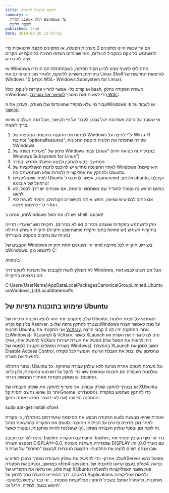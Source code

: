 ```yaml
---
title: לינוקס במקביל לווינדוס
summary: >
  הגדרת Linux תחת Windows עד
  להצגת חלונות
published: true
date: 2018-02-26 12:57:52
---
```


אם עד עכשיו היינו מתקינים 2 מערכות הפעלה, או מתקינים מכונה וירטואלית כדי להשתמש בלינוקס במקביל לווינדוס, מאז שווינדוס הוסיפו תמיכה בלינוקס יש מקרים שזה לא נדרש.

אז Windows מתחילים להעיף מבט לכיוון הקוד הפתוח, כשבהתחלה הם הוכרזו כתורמים ראשיים ללינוקס, ולאחר מכן הוסיפו גם את Linux Shell לגרסאות החדשות של Windows 10 (נקרא WSL- Windows Subsystem for Linux).

אז קודם כל- אפשר להריץ פקודות לינוקס, כולל bash, משורת הפקודה כחלק מWindows.
כדי לעשות זאת נצטרך <a href="https://docs.microsoft.com/en-us/windows/wsl/install-win10">לאפשר את מערכת WSL</a>:

עבור מי שלא מקפיד שהווינדוס שלו מעודכן, לעדכן את הWindows או לעבוד על פי <a href="https://docs.microsoft.com/en-us/windows/wsl/install-win10">הקישור</a>.

מי שעובד על גרסה מעודכנת יכול גם כן לעבוד על פי הקישור, אבל הנה השלבים שהוא צריך לעשות.

<ol>
<li>לפתוח את התקנת התכונות הנוספות של Windows ע"י לחיצה על Win + R וכתיבת "optionalfeatures", פקודה שתפתח את חלונית הוספת התכונות לWindows.</li>
<li>סימון של "מערכת משנה של Windows עבור Linux" (באנגלית זה כנראה יהיה Windows Subsystem for Linux")</li>
<li>המחשב יבקש להתקין ולבצע הפעלה מחדש. בסדר.</li>
<li>לאחר ההפעלה מחדש יש להיכנס לחנות האפליקציות של Windows (היא קיימת למרות שלא השתמשתם בה) ולהתקין את אפליקציית Ubuntu.</li>
<li>לאחר שאפליקציית Ubuntu הותקנה, אפשר להיכנס לcmd ולכתוב ubuntu, וקיבלנו טרמינל של אובונטו!</li>
<li>בפעם הראשונה נצטרך להגדיר שם משתמש וסיסמה. אם שוכחים יש דרך לבטל, לא לדאוג.</li>
<li>אם כתוב לכם שיש שגיאה, חפשו אותה בקישורים הקודמים, ניסיתי לעשות לפי הסדר כדי להימנע ממנה.</li>
</ol>

זהו, אנחנו בWindows ויש לנו את השל shell אובונטו!

ניתן להשתמש בפקודות שאנחנו מכירים (או לא מכירים). תיקיית השורש עדיין תהייה תיקיית השורש הרגילה (תיקיית username בתוך תיקיית home בתיקיית השורש (יש בעיות עם נתיבים בטקסט בעברית))

הקבצים של Windows יהיו מעוגנים תחת תיקיית mnt בשורש, תיקייה לכל מחיצה בWindows. לדוגמא כונן C:

<p dir="ltr">/mnt/c/</p>

לא מומלץ לגשת לקבצים של מערכת לינוקס דרך Windows, אבל אם רוצים לבצע זאת הם נמצאים בתיקיית:

<p dir="ltr">C:Users{UserName}AppDataLocalPackagesCanonicalGroupLimited.UbuntuonWindows_{id}LocalStaterootfs</p>

<h2>שימוש בתוכנות גרפיות של Ubuntu</h2>

שלב מתקדם יותר הוא להציג תוכנות גרפיות של Ubuntu. האחראי על הצגת חלונות בלינוקס נקרא Xserver, ונצטרך להתקין גרסה שלו בWindows על מנת לאפשר הצגת חלונות Ubuntu.
אני התקנתי את <a href="https://sourceforge.net/projects/vcxsrv/" rel="noopener noreferrer" target="_blank">VcXsrv</a>. אחרי ההתקנה יהיו לנו 2 קבצי הרצה (בWindows)- XLaunch &amp; VcXsrv. כאשר XLaunch נותן לנו להגדיר את השרת ואז להפעיל אותו, ואילו VcXsrv מפעיל את השרת ישירות (ניתן לראות את הסמל שלו בשורת הסמלים הקטנה בלמטה של Windows).
בהפעלת XLaunch חשוב לסמן את Disable Access Control, שהסימון שלו יבטל את הגבלת הגישה ויאפשר לכל פקודה להפעיל את השרת.

בתור התחלה, Ubuntu וכל מערכת לינוקס אחרת מגיעה ללא שולחן עבודה וגרפיקה. כל שולחנות העבודה הם תוכנות שאנשים עשו כדי להקל על השימוש במערכת, ולכן לרוב התוכנות יש ממשק פקודות מאחורי הממשק הגרפי.

אז נצטרך להתקין שולחן עבודה. אני מעדיף להתקין את שולחן העבודה של XUbuntu שהוא נחשב יחסית קל (יותר מGnome הסטנדרטי). כדי להתקין נשתמש בפקודת ההתקנה הידועה (אם לא ידועה- תפגשו אותה המון):

<p dir="ltr">sudo apt-get install xfce4</p>

הפקודה תבקש את הסיסמה שהגדרתם בהתחלה, כי פקודת sudo אומרת שהיא מבצעת את הפקודה בהרשאות מנהל (root). לאחר מכן תדפיס פרטים על חבילות התוכנה שהולכות להיות מותקנות, ונצטרך לאשר (y). זה לוקח זמן ובסוף שולחן העבודה מותקן.

נכנס לעריכת הקובץ .bashrc עם הפקודה nano .bashrc, נרד עד סוף הקובץ ונוסיף את השורה export DISPLAY=:0.0, שמגדירה משתנה מערכת DISPLAY עם הערך 0.0, זהו בעצם "הפורט" של שרת הX שבו אנחנו רוצים להציג את החלונות- התצוגה הנוכחית.

שלב אחרון- כדי להפעיל את שולחן העבודה נצטרך כמובן לוודא שXServer מופעל כרגע במחשב, ונכתוב את הפקודה xfce4-session. בעצם קראנו לתוכנית של xfce4, ונראה קצת פלט, ואז נראה את התפריט של XUbuntu (למעלה) ואת משגר האפליקציות (למטה).
דרך התפריט למעלה נוכל ללחוץ על Applications ולראות אפליקציות מותקנות, ולהפעיל אותם!
בשביל להתקין אפליקציות נוספות.... זה כבר שימוש בלינוקס- חיפוש בגוגל, למידה, הרגל וכו'.

